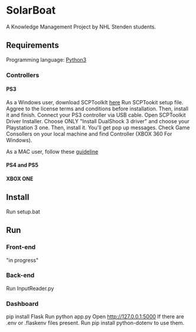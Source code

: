 # SolarBoat
A Knowledge Management Project by NHL Stenden students.

## Requirements
Programming language: [Python3](https://www.python.org/downloads/)

### Controllers
#### PS3
As a Windows user, download SCPToolkIt [here](https://scptoolkit.en.uptodown.com/windows/download)
Run SCPTookit setup file.
Aggree to the license terms and conditions before installation.
Then, install it and finish.
Connect your PS3 controller via USB cable.
Open SCPToolkit Driver Installer.
Choose ONLY "Install DualShock 3 driver" and choose your Playstation 3 one.
Then, install it. You'll get pop up messages.
Check Game Consollers on your local machine and find Controller (XBOX 360 For Windows).

As a MAC user, follow these [guideline](https://scptoolkit.en.uptodown.com/windows/download)


#### PS4 and PS5



#### XBOX ONE



## Install
Run setup.bat

## Run
### Front-end
"in progress"

### Back-end
Run InputReader.py

### Dashboard
pip install Flask
Run python app.py
Open http://127.0.0.1:5000
If there are .env or .flaskenv files present.
Run pip install python-dotenv to use them.